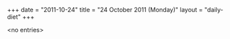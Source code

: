 +++
date = "2011-10-24"
title = "24 October 2011 (Monday)"
layout = "daily-diet"
+++


\<no entries\>
